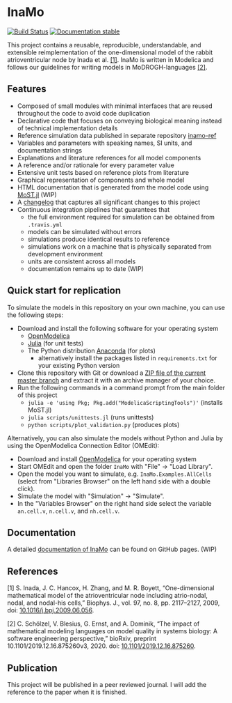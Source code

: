# InaMo

[![Build Status](https://travis-ci.com/CSchoel/inamo.svg?branch=master)](https://travis-ci.com/CSchoel/inamo)
[![Documentation stable](https://img.shields.io/badge/docs-stable-blue.svg)](https://cschoel.github.io/inamo/dev/)

This project contains a reusable, reproducible, understandable, and extensible reimplementation of the one-dimensional model of the rabbit atrioventricular node by Inada et al. [\[1\]](#ref1).
InaMo is written in Modelica and follows our guidelines for writing models in MoDROGH-languages [\[2\]](#ref2).

## Features

* Composed of small modules with minimal interfaces that are reused throughout the code to avoid code duplication
* Declarative code that focuses on conveying biological meaning instead of technical implementation details
* Reference simulation data published in separate repository [inamo-ref](https://github.com/CSchoel/inamo-ref)
* Variables and parameters with speaking names, SI units, and documentation strings
* Explanations and literature references for all model components
* A reference and/or rationale for every parameter value
* Extensive unit tests based on reference plots from literature
* Graphical representation of components and whole model
* HTML documentation that is generated from the model code using [MoST.jl](https://github.com/THM-MoTE/ModelicaScriptingTools.jl) (WIP)
* A [changelog](CHANGELOG.md) that captures all significant changes to this project
* Continuous integration pipelines that guarantees that
  * the full environment required for simulation can be obtained from `.travis.yml`
  * models can be simulated without errors
  * simulations produce identical results to reference
  * simulations work on a machine that is physically separated from development environment
  * units are consistent across all models
  * documentation remains up to date (WIP)

## Quick start for replication

To simulate the models in this repository on your own machine, you can use the following steps:

* Download and install the following software for your operating system
  * [OpenModelica](https://www.openmodelica.org/)
  * [Julia](https://julialang.org/) (for unit tests)
  * The Python distribution [Anaconda](https://www.anaconda.com/products/individual) (for plots)
    * alternatively install the packages listed in `requirements.txt` for your existing Python version
* Clone this repository with Git or download a [ZIP file of the current master branch](https://github.com/CSchoel/hh-modelica/archive/master.zip) and extract it with an archive manager of your choice.
* Run the following commands in a command prompt from the main folder of this project
  * `julia -e 'using Pkg; Pkg.add("ModelicaScriptingTools")'` (installs MoST.jl)
  * `julia scripts/unittests.jl` (runs unittests)
  * `python scripts/plot_validation.py` (produces plots)

Alternatively, you can also simulate the models without Python and Julia by using the OpenModelica Connection Editor (OMEdit):

* Download and install [OpenModelica](https://www.openmodelica.org/) for your operating system
* Start OMEdit and open the folder `InaMo` with "File" → "Load Library".
* Open the model you want to simulate, e.g. `InaMo.Examples.AllCells` (select from "Libraries Browser" on the left hand side with a double click).
* Simulate the model with "Simulation" → "Simulate".
* In the "Variables Browser" on the right hand side select the variable `an.cell.v`, `n.cell.v`, and `nh.cell.v`.

## Documentation

A detailed [documentation of InaMo](https://cschoel.github.com/inamo/dev) can be found on GitHub pages. (WIP)

## References

<a name="ref1">[1]</a> S. Inada, J. C. Hancox, H. Zhang, and M. R. Boyett, “One-dimensional mathematical model of the atrioventricular node including atrio-nodal, nodal, and nodal-his cells,” Biophys. J., vol. 97, no. 8, pp. 2117–2127, 2009, doi: [10.1016/j.bpj.2009.06.056](https://doi.org/10.1016/j.bpj.2009.06.056).

<a name="ref2">[2]</a> C. Schölzel, V. Blesius, G. Ernst, and A. Dominik, “The impact of mathematical modeling languages on model quality in systems biology: A software engineering perspective,” bioRxiv, preprint 10.1101/2019.12.16.875260v3, 2020. doi: [10.1101/2019.12.16.875260](https:://doi.org/10.1101/2019.12.16.875260).

## Publication

This project will be published in a peer reviewed journal.
I will add the reference to the paper when it is finished.
